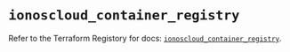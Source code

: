 # `ionoscloud_container_registry`

Refer to the Terraform Registory for docs: [`ionoscloud_container_registry`](https://www.terraform.io/docs/providers/ionoscloud/r/container_registry).
